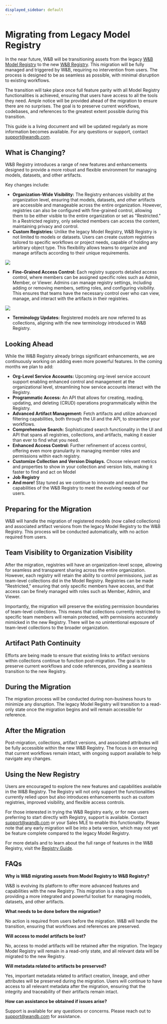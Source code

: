 ```yaml
---
displayed_sidebar: default
---
```


# Migrating from Legacy Model Registry

In the near future, W&B will be transitioning assets from the legacy [W&B Model Registry](../model_registry/intro.md) to the new [W&B Registry](./intro.md). This migration will be fully managed and triggered by W&B, requiring no intervention from users. The process is designed to be as seamless as possible, with minimal disruption to existing workflows.

The transition will take place once full feature parity with all Model Registry functionalities is achieved, ensuring that users have access to all the tools they need. Ample notice will be provided ahead of the migration to ensure there are no surprises. The goal is to preserve current workflows, codebases, and references to the greatest extent possible during this transition.

This guide is a living document and will be updated regularly as more information becomes available. For any questions or support, contact support@wandb.com.

## **What is Changing?**

W&B Registry introduces a range of new features and enhancements designed to provide a more robust and flexible environment for managing models, datasets, and other artifacts.

Key changes include:

- **Organization-Wide Visibility:** The Registry enhances visibility at the organization level, ensuring that models, datasets, and other artifacts are accessible and manageable across the entire organization. However, registries can also be configured with fine-grained control, allowing them to be either visible to the entire organization or set as "Restricted." In a Restricted registry, only selected members can access the content, maintaining privacy and control.
- **Custom Registries:** Unlike the legacy Model Registry, W&B Registry is not limited to models or datasets. Users can create custom registries tailored to specific workflows or project needs, capable of holding any arbitrary object type. This flexibility allows teams to organize and manage artifacts according to their unique requirements.

![](/images/registry/mode_reg_eol.png)

- **Fine-Grained Access Control:** Each registry supports detailed access control, where members can be assigned specific roles such as Admin, Member, or Viewer. Admins can manage registry settings, including adding or removing members, setting roles, and configuring visibility. This ensures that teams have the necessary control over who can view, manage, and interact with the artifacts in their registries.

![](/images/registry/registry_access_control.png)

- **Terminology Updates:** Registered models are now referred to as collections, aligning with the new terminology introduced in W&B Registry.

## **Looking Ahead**

While the W&B Registry already brings significant enhancements, we are continuously working on adding even more powerful features.  In the coming months we plan to add: 

- **Org-Level Service Accounts:** Upcoming org-level service account support enabling enhanced control and management at the organizational level, streamlining how service accounts interact with the Registry.
- **Programmatic Access:** An API that allows for creating, reading, updating, and deleting (CRUD) operations programmatically within the Registry.
- **Advanced Artifact Management:** Fetch artifacts and utilize advanced filtering capabilities, both through the UI and the API, to streamline your workflows.
- **Comprehensive Search:** Sophisticated search functionality in the UI and API that spans all registries, collections, and artifacts, making it easier than ever to find what you need.
- **Enhanced Access Control:** Further refinement of access control, offering even more granularity in managing member roles and permissions within each registry.
- **Customize Collection and Version Displays.**  Choose relevant metrics and properties to show in your collection and version lists, making it faster to find and act on Model
- **Job Registry**
- **And more!** Stay tuned as we continue to innovate and expand the capabilities of the W&B Registry to meet the evolving needs of our users.

## **Preparing for the Migration**

W&B will handle the migration of registered models (now called collections) and associated artifact versions from the legacy Model Registry to the W&B Registry. This process will be conducted automatically, with no action required from users.

## **Team Visibility to Organization Visibility**

After the migration, registries will have an organization-level scope, allowing for seamless and transparent sharing across the entire organization. However, each registry will retain the ability to control permissions, just as team-level collections did in the Model Registry. Registries can be made "Restricted," ensuring that only specific members have access, and that access can be finely managed with roles such as Member, Admin, and Viewer.

Importantly, the migration will preserve the existing permission boundaries of team-level collections. This means that collections currently restricted to specific team members will remain protected, with permissions accurately mimicked in the new Registry. There will be no unintentional exposure of team-level collections to the broader organization.

## **Artifact Path Continuity**

Efforts are being made to ensure that existing links to artifact versions within collections continue to function post-migration. The goal is to preserve current workflows and code references, providing a seamless transition to the new Registry.

## **During the Migration**

The migration process will be conducted during non-business hours to minimize any disruption. The legacy Model Registry will transition to a read-only state once the migration begins and will remain accessible for reference.

## **After the Migration**

Post-migration, collections, artifact versions, and associated attributes will be fully accessible within the new W&B Registry. The focus is on ensuring that current workflows remain intact, with ongoing support available to help navigate any changes.

## **Using the New Registry**

Users are encouraged to explore the new features and capabilities available in the W&B Registry. The Registry will not only support the functionalities currently relied upon but also introduces enhancements such as custom registries, improved visibility, and flexible access controls.

For those interested in trying the W&B Registry early, or for new users preferring to start directly with Registry, support is available. Contact support@wandb.com or your Sales MLE to enable this functionality. Please note that any early migration will be into a beta version, which may not yet be feature complete compared to the legacy Model Registry.

For more details and to learn about the full range of features in the W&B Registry, visit the [Registry Guide](https://docs.wandb.ai/guides/registry).

## **FAQs**

**Why is W&B migrating assets from Model Registry to W&B Registry?**

W&B is evolving its platform to offer more advanced features and capabilities with the new Registry. This migration is a step towards providing a more integrated and powerful toolset for managing models, datasets, and other artifacts.

**What needs to be done before the migration?**

No action is required from users before the migration. W&B will handle the transition, ensuring that workflows and references are preserved.

**Will access to model artifacts be lost?**

No, access to model artifacts will be retained after the migration. The legacy Model Registry will remain in a read-only state, and all relevant data will be migrated to the new Registry.

**Will metadata related to artifacts be preserved?**

Yes, important metadata related to artifact creation, lineage, and other attributes will be preserved during the migration. Users will continue to have access to all relevant metadata after the migration, ensuring that the integrity and traceability of their artifacts remain intact.

**How can assistance be obtained if issues arise?**

Support is available for any questions or concerns. Please reach out to support@wandb.com for assistance.